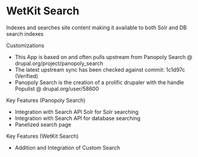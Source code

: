 WetKit Search
===============
Indexes and searches site content making it available to both Solr and DB search indexes

Customizations
* This App is based on and often pulls upstream from Panopoly Search @ drupal.org/project/panopoly_search
* The latest upstream sync has been checked against commit: 1c1d97c (Verified)
* Panopoly Search is the creation of a prolific drupaler with the handle Populist @ drupal.org/user/58600

Key Features (Panopoly Search)
* Integration with Search API Solr for Solr searching
* Integration with Search API for database searching
* Panelized search page

Key Features (WetKit Search)
* Addition and Integration of Custom Search
